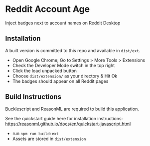 # Reddit Account Age

Inject badges next to account names on Reddit Desktop

## Installation

A built version is committed to this repo and available in `dist/ext`.

* Open Google Chrome; Go to Settings > More Tools > Extensions
* Check the Developer Mode switch in the top right
* Click the load unpacked button
* Choose `dist/extension/` as your directory & Hit Ok
* The badges should appear on all Reddit pages

## Build Instructions

Bucklescript and ReasonML are required to build this application.

See the quickstart guide here for installation instructions: https://reasonml.github.io/docs/en/quickstart-javascript.html

* run `npm run build:ext`
* Assets are stored in `dist/extension`
